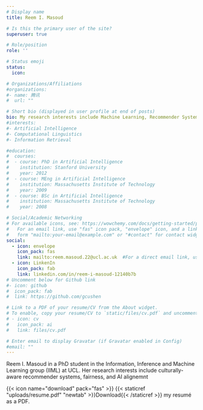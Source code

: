 ```yaml
---
# Display name
title: Reem I. Masoud

# Is this the primary user of the site?
superuser: true

# Role/position
role: ''

# Status emoji
status:
  icon:

# Organizations/Affiliations
#organizations:
#- name: 腾讯
#  url: ""

# Short bio (displayed in user profile at end of posts)
bio: My research interests include Machine Learning, Recommender Systems, Natural Language Processing and their relation to culture and social norms. 
#interests:
#- Artificial Intelligence
#- Computational Linguistics
#- Information Retrieval

#education:
#  courses:
#  - course: PhD in Artificial Intelligence
#    institution: Stanford University
#    year: 2012
#  - course: MEng in Artificial Intelligence
#    institution: Massachusetts Institute of Technology
#    year: 2009
#  - course: BSc in Artificial Intelligence
#    institution: Massachusetts Institute of Technology
#    year: 2008

# Social/Academic Networking
# For available icons, see: https://wowchemy.com/docs/getting-started/page-builder/#icons
#   For an email link, use "fas" icon pack, "envelope" icon, and a link in the
#   form "mailto:your-email@example.com" or "#contact" for contact widget.
social:
  - icon: envelope
    icon_pack: fas
    link: mailto:reem.masoud.22@ucl.ac.uk  #For a direct email link, use "mailto:test@example.org".
  - icon: LinkenIn
    icon_pack: fab
    link: linkedin.com/in/reem-i-masoud-12140b7b
# Uncomment below for Github link
#- icon: github
#  icon_pack: fab
#  link: https://github.com/gcushen

# Link to a PDF of your resume/CV from the About widget.
# To enable, copy your resume/CV to `static/files/cv.pdf` and uncomment the lines below.
# - icon: cv
#   icon_pack: ai
#   link: files/cv.pdf

# Enter email to display Gravatar (if Gravatar enabled in Config)
#email: ""
---
```


Reem I. Masoud in a PhD student in the Information, Inference and Machine Learning group (IIML) at UCL.  Her research interests include culturally-aware recommender systems, fairness, and AI alignemnt

{{< icon name="download" pack="fas" >}} {{< staticref "uploads/resume.pdf" "newtab" >}}Download{{< /staticref >}} my resumé as a PDF.
